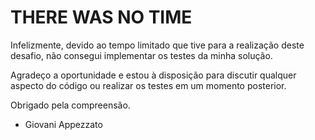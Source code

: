 # THERE WAS NO TIME

Infelizmente, devido ao tempo limitado que tive para a realização deste desafio, não consegui implementar os testes da minha solução.

Agradeço a oportunidade e estou à disposição para discutir qualquer aspecto do código ou realizar os testes em um momento posterior.

Obrigado pela compreensão.

- Giovani Appezzato
